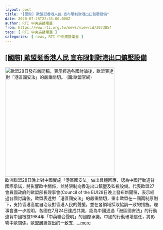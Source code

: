 ```yaml
---
layout: post
title: "[國際] 歐盟挺香港人民 宣布限制對港出口鎮壓設備"
date: 2020-07-28T22:35:00.000Z
author: RTI 中央廣播電臺
from: https://www.rti.org.tw/news/view/id/2073854
tags: [ RTI 中央廣播電臺 ]
categories: [ news, RTI 中央廣播電臺 ]
---
```

<!--1595975700000-->
[[國際] 歐盟挺香港人民 宣布限制對港出口鎮壓設備](https://www.rti.org.tw/news/view/id/2073854)
------

<div>
<img src="https://static.rti.org.tw/assets/thumbnails/2020/07/29/a3f0b96dfd467053902ae667a3e48a91.jpg" width="360" alt="歐盟28日發布新聞稿，表示經過各國討論後，歐盟表達對「港區國安法」的嚴重關切。 (圖:歐盟官網)" title="歐盟28日發布新聞稿，表示經過各國討論後，歐盟表達對「港區國安法」的嚴重關切。 (圖:歐盟官網)"><br>歐洲聯盟28日晚上對中國實施「港區國安法」做出具體回應，認為中國行動違背國際承諾，將影響歐中關係，並將限制向香港出口鎮壓及監視設備。代表歐盟27會員國政府的歐盟部長理事會(Council of the EU)28日晚上發布新聞稿，表示經過各國討論後，歐盟表達對「港區國安法」的嚴重關切，重申歐盟在一國兩制原則下，支持香港高度自治及對香港人民的聲援，並在各領域採取協調一致的措施。理事會進一步說明，各國在7月24日達成共識，認為中國通過「港區國安法」的行動違背中國根據1984年「中英聯合聲明」的國際承諾，中國的行動破壞信任，將影響中歐關係。歐盟層級提出的一致支...<a target="_blank" href="https://www.rti.org.tw/news/view/id/2073854">...more</a>
</div>

